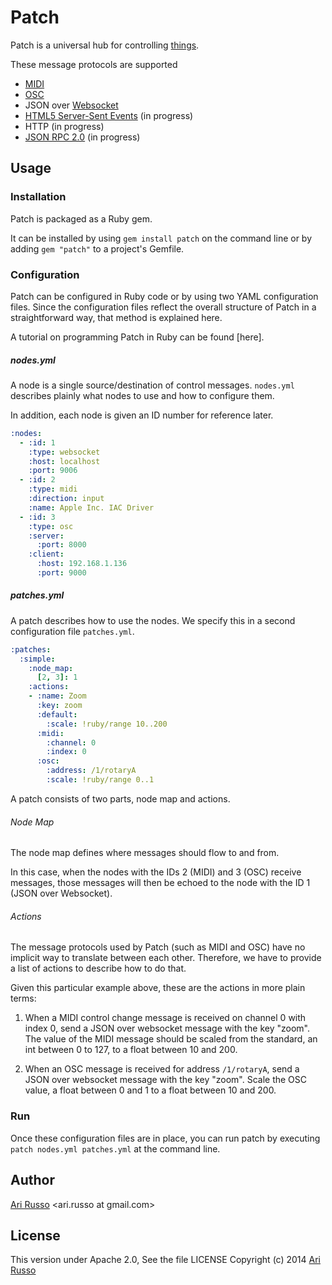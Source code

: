 # Patch

Patch is a universal hub for controlling [things](http://en.wikipedia.org/wiki/Internet_of_Things).  

These message protocols are supported

* [MIDI](http://en.wikipedia.org/wiki/MIDI)
* [OSC](http://en.wikipedia.org/wiki/Open_Sound_Control)
* JSON over [Websocket](http://en.wikipedia.org/wiki/WebSocket)
* [HTML5 Server-Sent Events](http://www.w3schools.com/html/html5_serversentevents.asp) (in progress)
* HTTP (in progress)
* [JSON RPC 2.0](http://en.wikipedia.org/wiki/JSON-RPC) (in progress)

## Usage

### Installation

Patch is packaged as a Ruby gem.  

It can be installed by using `gem install patch` on the command line or by adding `gem "patch"` to a project's Gemfile.

### Configuration

Patch can be configured in Ruby code or by using two YAML configuration files.  Since the configuration files reflect the overall structure of Patch in a straightforward way, that method is explained here.  

A tutorial on programming Patch in Ruby can be found [here].

##### nodes.yml

A node is a single source/destination of control messages.  `nodes.yml` describes plainly what nodes to use and how to configure them.  

In addition, each node is given an ID number for reference later.

```yaml
:nodes:
  - :id: 1
    :type: websocket
    :host: localhost
    :port: 9006
  - :id: 2
    :type: midi
    :direction: input
    :name: Apple Inc. IAC Driver
  - :id: 3
    :type: osc
    :server:
      :port: 8000
    :client:
      :host: 192.168.1.136
      :port: 9000
```

##### patches.yml

A patch describes how to use the nodes.  We specify this in a second configuration file `patches.yml`.

```yaml
:patches:
  :simple:
    :node_map:
      [2, 3]: 1
    :actions:
    - :name: Zoom
      :key: zoom
      :default:
        :scale: !ruby/range 10..200
      :midi:
        :channel: 0
        :index: 0
      :osc:
        :address: /1/rotaryA
        :scale: !ruby/range 0..1

```

A patch consists of two parts, node map and actions.

###### Node Map

The node map defines where messages should flow to and from.  

In this case, when the nodes with the IDs 2 (MIDI) and 3 (OSC) receive messages, those messages will then be echoed to the node with the ID 1 (JSON over Websocket).

###### Actions

The message protocols used by Patch (such as MIDI and OSC) have no implicit way to translate between each other.  Therefore, we have to provide a list of actions to describe how to do that.

Given this particular example above, these are the actions in more plain terms:

1. When a MIDI control change message is received on channel 0 with index 0, send a JSON over websocket message with the key "zoom".  The value of the MIDI message should be scaled from the standard, an int between 0 to 127, to a float between 10 and 200.

2. When an OSC message is received for address `/1/rotaryA`, send a JSON over websocket message with the key "zoom".  Scale the OSC value, a float between 0 and 1 to a float between 10 and 200.

### Run

Once these configuration files are in place, you can run patch by executing `patch nodes.yml patches.yml` at the command line.  

## Author

[Ari Russo](http://github.com/arirusso) <ari.russo at gmail.com>

## License

This version under Apache 2.0, See the file LICENSE
Copyright (c) 2014 [Ari Russo](http://arirusso.com) 